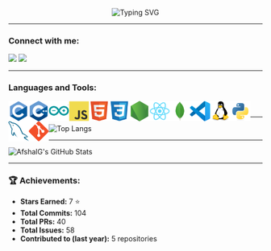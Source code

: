 <p align="center">
  <img src="https://readme-typing-svg.demolab.com?font=Fira+Code&weight=500&size=28&duration=4500&pause=1000&color=FF5733&center=true&vCenter=true&width=700&lines=Hi+%F0%9F%91%8B%2C+I'm+Afshal+Gulam!;I'm+studying+Computer+Engineering+at+NUS!" alt="Typing SVG" />
</p>

---

### Connect with me:
[<img src="https://img.icons8.com/color/48/000000/linkedin.png"/>](https://linkedin.com/in/afshal-g) 
[<img src="https://img.icons8.com/fluency/48/000000/instagram-new.png"/>](https://instagram.com/af.shal)

---

### Languages and Tools:
<img align="left" alt="C" width="40px" src="https://raw.githubusercontent.com/devicons/devicon/master/icons/c/c-original.svg"/>
<img align="left" alt="C++" width="40px" src="https://raw.githubusercontent.com/devicons/devicon/master/icons/cplusplus/cplusplus-original.svg"/>
<img align="left" alt="Arduino" width="40px" src="https://raw.githubusercontent.com/devicons/devicon/master/icons/arduino/arduino-original.svg"/>
<img align="left" alt="JavaScript" width="40px" src="https://raw.githubusercontent.com/devicons/devicon/master/icons/javascript/javascript-original.svg"/>
<img align="left" alt="HTML" width="40px" src="https://raw.githubusercontent.com/devicons/devicon/master/icons/html5/html5-original.svg"/>
<img align="left" alt="CSS" width="40px" src="https://raw.githubusercontent.com/devicons/devicon/master/icons/css3/css3-original.svg"/>
<img align="left" alt="Node.js" width="40px" src="https://raw.githubusercontent.com/devicons/devicon/master/icons/nodejs/nodejs-original.svg"/>
<img align="left" alt="React" width="40px" src="https://raw.githubusercontent.com/devicons/devicon/master/icons/react/react-original.svg"/>
<img align="left" alt="MongoDB" width="40px" src="https://raw.githubusercontent.com/devicons/devicon/master/icons/mongodb/mongodb-original.svg"/>
<img align="left" alt="VS Code" width="40px" src="https://raw.githubusercontent.com/devicons/devicon/master/icons/vscode/vscode-original.svg"/>
<img align="left" alt="Linux" width="40px" src="https://raw.githubusercontent.com/devicons/devicon/master/icons/linux/linux-original.svg"/>
<img align="left" alt="Python" width="40px" src="https://raw.githubusercontent.com/devicons/devicon/master/icons/python/python-original.svg"/>
<img align="left" alt="MySQL" width="40px" src="https://raw.githubusercontent.com/devicons/devicon/master/icons/mysql/mysql-original.svg"/>
<img align="left" alt="Git" width="40px" src="https://raw.githubusercontent.com/devicons/devicon/master/icons/git/git-original.svg"/>
<br/>

---

![Top Langs](https://github-readme-stats.vercel.app/api/top-langs/?username=AfshalG&layout=compact&langs_count=10&theme=radical)

---

![AfshalG's GitHub Stats](https://github-readme-stats.vercel.app/api?username=AfshalG&show_icons=true&theme=radical)

---

### 🏆 Achievements:
- **Stars Earned:** 7 ⭐
- **Total Commits:** 104 
- **Total PRs:** 40 
- **Total Issues:** 58 
- **Contributed to (last year):** 5 repositories


